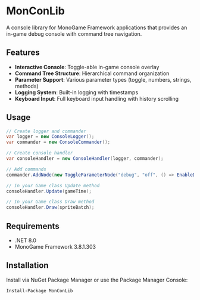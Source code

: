 # MonConLib

A console library for MonoGame Framework applications that provides an in-game debug console with command tree navigation.

## Features

- **Interactive Console**: Toggle-able in-game console overlay
- **Command Tree Structure**: Hierarchical command organization
- **Parameter Support**: Various parameter types (toggle, numbers, strings, methods)
- **Logging System**: Built-in logging with timestamps
- **Keyboard Input**: Full keyboard input handling with history scrolling

## Usage

```csharp
// Create logger and commander
var logger = new ConsoleLogger();
var commander = new ConsoleCommander();

// Create console handler
var consoleHandler = new ConsoleHandler(logger, commander);

// Add commands
commander.AddNode(new ToggleParameterNode("debug", "off", () => EnableDebug(), () => DisableDebug()));

// In your Game class Update method
consoleHandler.Update(gameTime);

// In your Game class Draw method
consoleHandler.Draw(spriteBatch);
```

## Requirements

- .NET 8.0
- MonoGame Framework 3.8.1.303

## Installation

Install via NuGet Package Manager or use the Package Manager Console:

```
Install-Package MonConLib
```
